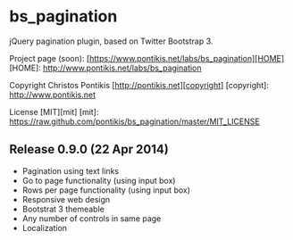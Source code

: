 bs_pagination
==============

jQuery pagination plugin, based on Twitter Bootstrap 3.

Project page (soon): [https://www.pontikis.net/labs/bs_pagination][HOME]
[HOME]: http://www.pontikis.net/labs/bs_pagination

Copyright Christos Pontikis [http://pontikis.net][copyright]
[copyright]: http://www.pontikis.net

License [MIT][mit]
[mit]: https://raw.github.com/pontikis/bs_pagination/master/MIT_LICENSE


Release 0.9.0 (22 Apr 2014)
---------------------------
* Pagination using text links
* Go to page functionality (using input box)
* Rows per page functionality (using input box)
* Responsive web design
* Bootstrat 3 themeable
* Any number of controls in same page
* Localization